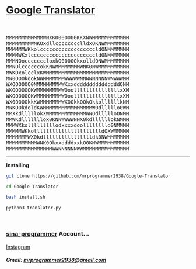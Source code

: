 # [Google Translator](https://github.com/mrprogrammer2938/Google-Translator)
<br>
<pre>
MMMMMMMMMMMMWNXK000OO00KKXNWMMMMMMMMMMMM
MMMMMMMMWNKOxdllcccccccclldxOKNWMMMMMMMM
MMMMMMWKkolccccccccccccccccccldONMMMMMMM
MMMMWKxlcccccccccccccccccccccld0NMMMMMMM
MMMNOocccccccloxkO0000OkxolldONWMMMMMMMM
MMNOlccccccokKNWMMMMMMMMWNK0NWMMMMMMMMMM
MWKOxolcclxKWMMMMMMMMMMMMMMMMMMMMMMMMMMM
MN0OOOkdokNWMMMMMMMWWWWWNNNNNNNNNWNWWWMM
WXOOOOOO0NMMMMMMMMWKxxdddddddddddddddONM
WKOOOOOOKWMMMMMMMMWOoolllllllllllllllxXM
WKOOOOOOKWMMMMMMMMWOoolllllllllllllllxXM
WX0OOOOkkKWMMMMMMMWXOOkkOOkOkkollllllkNM
MNKOOkdoldKWMMMMMMMMMMMMMMMMW0dlllllo0WM
MMXkdlllllokXWMMMMMMMMMMMMWNOdllllloONMM
MMWKdlllllllox0KNNWWWWNNX0kdllllllokNMMM
MMMWXkolllllllllodxxxxdoolllllllld0NMMMM
MMMMMWKkolllllllllllllllllllllldOXWMMMMM
MMMMMMMWX0kdlllllllllllllllldk0NWMMMMMMM
MMMMMMMMMMWNK0OkxxddddxxkO0KNWMMMMMMMMMM
MMMMMMMMMMMMMMMWWNNNNNNWWMMMMMMMMMMMMMMM
</pre>
<hr>

**Installing**
``` sh
git clone https://github.com/mrprogrammer2938/Google-Translator

cd Google-Translator

bash install.sh

python3 translator.py
```
<br>

### [sina-programmer](https://github.com/mrprogrammer2938) Account...

[Instagram](https://instagram.com/mrprogrammer2938)

##### Gmail: mrprogrammer2938@gmail.com
<br>
